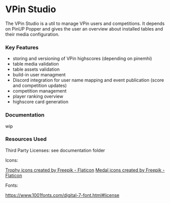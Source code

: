 # VPin Studio

The VPin Studio is a util to manage VPin users and competitions.
It depends on PinUP Popper and gives the user an overview about installed tables
and their media configuration.

### Key Features

- storing and versioning of VPin highscores (depending on pinemhi)
- table media validation
- table assets validation
- build-in user managment
- Discord integration for user name mapping and event publication (score and competition updates)
- competition management
- player ranking overview
- highscore card generation

### Documentation

wip


### Resources Used

Third Party Licenses:
see documentation folder

Icons:

<a href="https://www.flaticon.com/free-icons/trophy" title="trophy icons">Trophy icons created by Freepik - Flaticon</a>
<a href="https://www.flaticon.com/free-icons/medal" title="medal icons">Medal icons created by Freepik - Flaticon</a>

Fonts:

https://www.1001fonts.com/digital-7-font.html#license